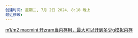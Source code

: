 ```yaml
---
创建时间: 星期二, 7月 2日 2024, 8:18 晚上
最近修改: 
---
```


[
m1/m2 macmini 开zram当内存用，最大可以开到多少g模拟内存
](
https://www.nodeseek.com/post-128081-1
)

